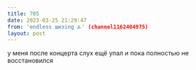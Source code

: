 ```yaml
---
title: 705
date: 2023-03-25 21:29:47
from: 'endless шизing ⍼' (channel1162404975)
layout: post
---
```


у меня после концерта слух ещё упал и пока полностью не восстановился
